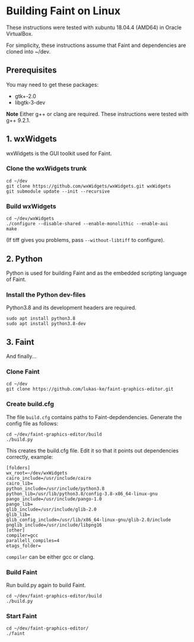 # Building Faint on Linux

These instructions were tested with xubuntu 18.04.4 (AMD64) in Oracle
VirtualBox.

For simplicity, these instructions assume that Faint and dependencies
are cloned into ~/dev.

## Prerequisites
You may need to get these packages:
* gtk+-2.0
* libgtk-3-dev

**Note** Either g++ or clang are required.
These instructions were tested with g++ 9.2.1.

## 1. wxWidgets
wxWidgets is the GUI toolkit used for Faint.

### Clone the wxWidgets trunk

    cd ~/dev
    git clone https://github.com/wxWidgets/wxWidgets.git wxWidgets
    git submodule update --init --recursive

### Build wxWidgets

    cd ~/dev/wxWidgets
    ./configure --disable-shared --enable-monolithic --enable-aui
    make

(If tiff gives you problems, pass `--without-libtiff` to configure).

## 2. Python
Python is used for building Faint and as the embedded scripting language of Faint.

### Install the Python dev-files
Python3.8 and its development headers are required.

    sudo apt install python3.8
    sudo apt install python3.8-dev

## 3. Faint
And finally...

### Clone Faint
    cd ~/dev
    git clone https://github.com/lukas-ke/faint-graphics-editor.git

### Create build.cfg
The file `build.cfg` contains paths to Faint-depdendencies. Generate
the config file as follows:

    cd ~/dev/faint-graphics-editor/build
    ./build.py

This creates the build.cfg file. Edit it so that it points out
dependencies correctly, example:

    [folders]
    wx_root=~/dev/wxWidgets
    cairo_include=/usr/include/cairo
    cairo_lib=
    python_include=/usr/include/python3.8
    python_lib=/usr/lib/python3.8/config-3.8-x86_64-linux-gnu
    pango_include=/usr/include/pango-1.0
    pango_lib=
    glib_include=/usr/include/glib-2.0
    glib_lib=
    glib_config_include=/usr/lib/x86_64-linux-gnu/glib-2.0/include
    pnglib_include=/usr/include/libpng16
    [other]
    compiler=gcc
    parallell_compiles=4
    etags_folder=

`compiler` can be either gcc or clang.

### Build Faint
Run build.py again to build Faint.

    cd ~/dev/faint-graphics-editor/build
    ./build.py

### Start Faint

    cd ~/dev/faint-graphics-editor/
    ./faint

